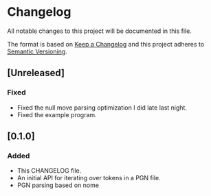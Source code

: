 # Changelog
All notable changes to this project will be documented in this file.

The format is based on [Keep a Changelog](http://keepachangelog.com/en/1.0.0/)
and this project adheres to [Semantic Versioning](http://semver.org/spec/v2.0.0.html).

## [Unreleased]
### Fixed
- Fixed the null move parsing optimization I did late last night.
- Fixed the example program.

## [0.1.0]
### Added
- This CHANGELOG file.
- An initial API for iterating over tokens in a PGN file.
- PGN parsing based on nome
